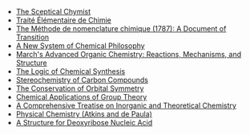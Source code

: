 <ul>
<li><a target="_blank" href="https://github.com/manjunath5496/List-of-important-publications-in-chemistry/blob/master/cte(1).pdf">The Sceptical Chymist</a></li>
<li><a target="_blank" href="https://github.com/manjunath5496/List-of-important-publications-in-chemistry/blob/master/cte(2).pdf">Traité Élémentaire de Chimie</a></li>
<li><a target="_blank" href="https://github.com/manjunath5496/List-of-important-publications-in-chemistry/blob/master/cte(3).pdf">The Méthode de nomenclature chimique (1787): A Document of Transition</a></li>
<li><a target="_blank" href="https://github.com/manjunath5496/List-of-important-publications-in-chemistry/blob/master/cte(4).pdf">A New System of Chemical Philosophy</a></li>
<li><a target="_blank" href="https://github.com/manjunath5496/List-of-important-publications-in-chemistry/blob/master/cte(5).rar">March's Advanced Organic Chemistry: Reactions, Mechanisms, and Structure</a></li>
<li><a target="_blank" href="https://github.com/manjunath5496/List-of-important-publications-in-chemistry/blob/master/cte(6).pdf">The Logic of Chemical Synthesis</a></li>
<li><a target="_blank" href="https://github.com/manjunath5496/List-of-important-publications-in-chemistry/blob/master/cte(7).pdf">Stereochemistry of Carbon Compounds</a></li>
<li><a target="_blank" href="https://github.com/manjunath5496/List-of-important-publications-in-chemistry/blob/master/cte(8).pdf">The Conservation of Orbital Symmetry</a></li>
<li><a target="_blank" href="https://github.com/manjunath5496/List-of-important-publications-in-chemistry/blob/master/cte(9).pdf">Chemical Applications of Group Theory</a></li>
<li><a target="_blank" href="https://github.com/manjunath5496/List-of-important-publications-in-chemistry/blob/master/cte(10).pdf">A Comprehensive Treatise on Inorganic and Theoretical Chemistry</a></li>
<li><a target="_blank" href="https://github.com/manjunath5496/List-of-important-publications-in-chemistry/blob/master/cte(11).pdf">Physical Chemistry (Atkins and de Paula)</a></li>
<li><a target="_blank" href="https://github.com/manjunath5496/List-of-important-publications-in-chemistry/blob/master/cte(12).pdf">A Structure for Deoxyribose Nucleic Acid</a></li>



</ul>

